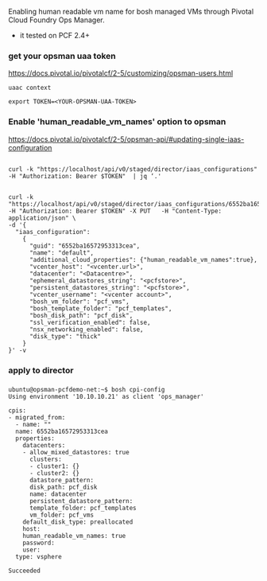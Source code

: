 
Enabling human readable vm name for bosh managed VMs through Pivotal Cloud Foundry Ops Manager.
- it tested on PCF 2.4+


### get your opsman uaa token
https://docs.pivotal.io/pivotalcf/2-5/customizing/opsman-users.html
```
uaac context

export TOKEN=<YOUR-OPSMAN-UAA-TOKEN>

```

### Enable 'human_readable_vm_names' option to opsman
https://docs.pivotal.io/pivotalcf/2-5/opsman-api/#updating-single-iaas-configuration
```

curl -k "https://localhost/api/v0/staged/director/iaas_configurations" -H "Authorization: Bearer $TOKEN"  | jq ‘.'


curl -k "https://localhost/api/v0/staged/director/iaas_configurations/6552ba16572953313cea" -H "Authorization: Bearer $TOKEN" -X PUT   -H "Content-Type: application/json" \
-d '{
  "iaas_configuration":
    {
      "guid": "6552ba16572953313cea",
      "name": "default",
      "additional_cloud_properties": {"human_readable_vm_names":true},
      "vcenter_host": "<vcenter.url>",
      "datacenter": "<Datacentre>",
      "ephemeral_datastores_string": "<pcfstore>",
      "persistent_datastores_string": "<pcfstore>",
      "vcenter_username": "<vcenter account>",
      "bosh_vm_folder": "pcf_vms",
      "bosh_template_folder": "pcf_templates",
      "bosh_disk_path": "pcf_disk",
      "ssl_verification_enabled": false,
      "nsx_networking_enabled": false,
      "disk_type": "thick"
    }
}' -v

```

### apply to director


###

```
ubuntu@opsman-pcfdemo-net:~$ bosh cpi-config
Using environment '10.10.10.21' as client 'ops_manager'

cpis:
- migrated_from:
  - name: ""
  name: 6552ba16572953313cea
  properties:
    datacenters:
    - allow_mixed_datastores: true
      clusters:
      - cluster1: {}
      - cluster2: {}
      datastore_pattern:  
      disk_path: pcf_disk
      name: datacenter
      persistent_datastore_pattern:  
      template_folder: pcf_templates
      vm_folder: pcf_vms
    default_disk_type: preallocated
    host:  
    human_readable_vm_names: true
    password:  
    user: 
  type: vsphere

Succeeded
```
